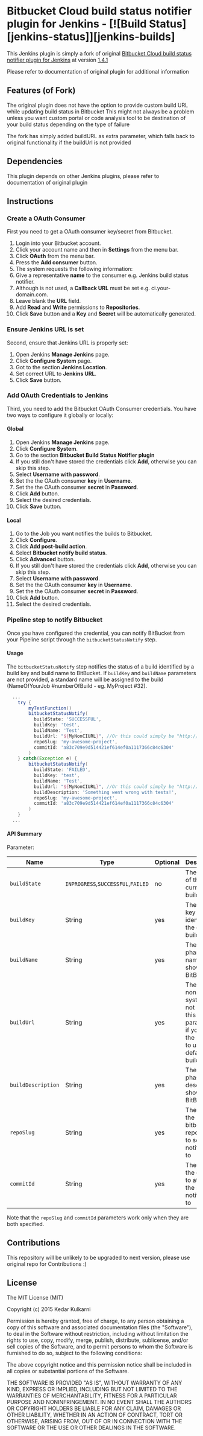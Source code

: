 # Bitbucket Cloud build status notifier plugin for Jenkins - [![Build Status][jenkins-status]][jenkins-builds]

This Jenkins plugin is simply a fork of original [Bitbucket Cloud build status notifier plugin for Jenkins](https://github.com/jenkinsci/bitbucket-build-status-notifier-plugin) at version [1.4.1](https://github.com/jenkinsci/bitbucket-build-status-notifier-plugin/releases/tag/1.4.1)

Please refer to documentation of original plugin for additional information


## Features (of Fork)

The original plugin does not have the option to provide custom build URL while updating build status in Bitbucket
This might not always be a problem unless you want custom portal or code analysis tool to be destination of your build status depending on the type of failure

The fork has simply added buildURL as extra parameter, which falls back to original functionality if the buildUrl is not provided


## Dependencies
This plugin depends on other Jenkins plugins, please refer to documentation of original plugin


## Instructions

### Create a OAuth Consumer
First you need to get a OAuth consumer key/secret from Bitbucket.

1. Login into your Bitbucket account.
2. Click your account name and then in **Settings** from the menu bar.
3. Click **OAuth** from the menu bar.
4. Press the **Add consumer** button.
6. The system requests the following information:
 1. Give a representative **name** to the consumer e.g. Jenkins build status notifier.
 2. Although is not used, a **Callback URL** must be set e.g. ci.your-domain.com.
 2. Leave blank the **URL** field.
 3. Add **Read** and **Write** permissions to **Repositories**.
 4. Click **Save** button and a **Key** and **Secret** will be automatically generated.

### Ensure Jenkins URL is set
Second, ensure that Jenkins URL is properly set:

1. Open Jenkins **Manage Jenkins** page.
2. Click **Configure System** page.
3. Got to the section **Jenkins Location**.
4. Set correct URL to **Jenkins URL**.
5. Click **Save** button.

### Add OAuth Credentials to Jenkins
Third, you need to add the Bitbucket OAuth Consumer credentials. You have two ways to configure it globally or locally:

#### Global

1. Open Jenkins **Manage Jenkins** page.
2. Click **Configure System**.
3. Go to the section **Bitbucket Build Status Notifier plugin**
4. If you still don't have stored the credentials click **Add**, otherwise you can skip this step.
 1. Select **Username with password**.
 2. Set the the OAuth consumer **key** in **Username**.
 3. Set the the OAuth consumer **secret** in **Password**.
 4. Click **Add** button.
5. Select the desired credentials.
6. Click **Save** button.

#### Local

1. Go to the Job you want notifies the builds to Bitbucket.
2. Click **Configure**.
3. Click **Add post-build action**.
4. Select **Bitbucket notify build status**.
5. Click **Advanced** button.
6. If you still don't have stored the credentials click **Add**, otherwise you can skip this step.
 1. Select **Username with password**.
 2. Set the the OAuth consumer **key** in **Username**.
 3. Set the the OAuth consumer **secret** in **Password**.
 4. Click **Add** button.
7. Select the desired credentials.

### Pipeline step to notify Bitbucket

Once you have configured the credential, you can notify BitBucket from your Pipeline script through the `bitbucketStatusNotify` step.

#### Usage

The `bitbucketStatusNotify` step notifies the status of a build identified by a build key and build name to BitBucket.
If `buildKey` and `buildName` parameters are not provided, a standard name will be assigned to the build (NameOfYourJob #numberOfBuild - eg. MyProject #32).

```groovy
  ...  
    try {
        myTestFunction()
        bitbucketStatusNotify(
          buildState: 'SUCCESSFUL',
          buildKey: 'test',
          buildName: 'Test',
          buildUrl: "${MyNonCIURL}", //Or this could simply be "http://www.google.com"
          repoSlug: 'my-awesome-project',
          commitId: 'a83c709e9d514421ef614ef0a1117366c84c6304'
        )
    } catch(Exception e) {
        bitbucketStatusNotify(
          buildState: 'FAILED',
          buildKey: 'test',
          buildName: 'Test',
          buildUrl: "${MyNonCIURL}", //Or this could simply be "http://www.google.com"
          buildDescription: 'Something went wrong with tests!',
          repoSlug: 'my-awesome-project',
          commitId: 'a83c709e9d514421ef614ef0a1117366c84c6304'
        )
    }
  ...
```

#### API Summary

Parameter:

| Name | Type | Optional | Description |
| --- | --- | --- | --- |
| `buildState` | `INPROGRESS`,`SUCCESSFUL`,`FAILED` | no | The status of the current build phase
| `buildKey` | String | yes | The unique key identifying the current build phase
| `buildName` | String | yes | The build phase's name shown on BitBucket
| `buildUrl` | String | yes | The Url of non CI build system, do not include this parameter if you want the plugin to use default CI build Url   
| `buildDescription` | String | yes | The build phase's description shown on BitBucket
| `repoSlug`| String | yes | The slug of the bitbucket repository to send the notification to
| `commitId` | String | yes | The id of the commit to attach the status notification to 

Note that the `repoSlug` and `commitId` parameters work only when they are both specified.

## Contributions

This repository will be unlikely to be upgraded to next version, please use original repo for Contributions :)

## License

The MIT License (MIT)

Copyright (c) 2015 Kedar Kulkarni

Permission is hereby granted, free of charge, to any person obtaining a copy of this software and associated
documentation files (the "Software"), to deal in the Software without restriction, including without limitation the
rights to use, copy, modify, merge, publish, distribute, sublicense, and/or sell copies of the Software, and to permit
persons to whom the Software is furnished to do so, subject to the following conditions:

The above copyright notice and this permission notice shall be included in all copies or substantial portions of
the Software.

THE SOFTWARE IS PROVIDED "AS IS", WITHOUT WARRANTY OF ANY KIND, EXPRESS OR IMPLIED, INCLUDING BUT NOT LIMITED TO THE
WARRANTIES OF MERCHANTABILITY, FITNESS FOR A PARTICULAR PURPOSE AND NONINFRINGEMENT. IN NO EVENT SHALL THE AUTHORS OR
COPYRIGHT HOLDERS BE LIABLE FOR ANY CLAIM, DAMAGES OR OTHER LIABILITY, WHETHER IN AN ACTION OF CONTRACT, TORT OR
OTHERWISE, ARISING FROM, OUT OF OR IN CONNECTION WITH THE SOFTWARE OR THE USE OR OTHER DEALINGS IN THE SOFTWARE.

